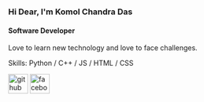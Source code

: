 ### Hi Dear, I'm Komol Chandra Das
#### Software Developer 


Love to learn new technology and love to face challenges. 

Skills: Python / C++ / JS / HTML / CSS



[<img src='https://cdn.jsdelivr.net/npm/simple-icons@3.0.1/icons/github.svg' alt='github' height='40'>](https://github.com/komolchandradas)  [<img src='https://cdn.jsdelivr.net/npm/simple-icons@3.0.1/icons/facebook.svg' alt='facebook' height='40'>](https://www.facebook.com/DasKomolChandra)  

